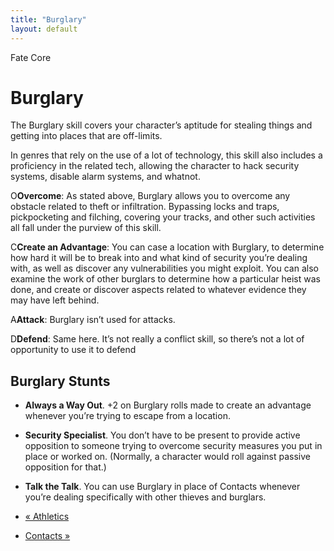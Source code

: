 ```yaml
---
title: "Burglary"
layout: default
---
```

    
Fate Core

#  Burglary

The Burglary skill covers your character’s aptitude for stealing things and
getting into places that are off-limits.

In genres that rely on the use of a lot of technology, this skill also
includes a proficiency in the related tech, allowing the character to hack
security systems, disable alarm systems, and whatnot.

<span class="fate_font">O</span>**Overcome**: As stated above, Burglary allows you to
overcome any obstacle related to theft or infiltration. Bypassing locks and
traps, pickpocketing and filching, covering your tracks, and other such
activities all fall under the purview of this skill.

<span class="fate_font">C</span>**Create an Advantage**: You can case a location with
Burglary, to determine how hard it will be to break into and what kind of
security you’re dealing with, as well as discover any vulnerabilities you
might exploit. You can also examine the work of other burglars to determine
how a particular heist was done, and create or discover aspects related to
whatever evidence they may have left behind.

<span class="fate_font">A</span>**Attack**: Burglary isn’t used for attacks.

<span class="fate_font">D</span>**Defend**: Same here. It’s not really a conflict
skill, so there’s not a lot of opportunity to use it to defend

## Burglary Stunts

  * **Always a Way Out**. +2 on Burglary rolls made to create an advantage whenever you’re trying to escape from a location.
  * **Security Specialist**. You don’t have to be present to provide active opposition to someone trying to overcome security measures you put in place or worked on. (Normally, a character would roll against passive opposition for that.)
  * **Talk the Talk**. You can use Burglary in place of Contacts whenever you’re dealing specifically with other thieves and burglars.

  * [« Athletics](/fate-core/athletics)
  * [Contacts »](/fate-core/contacts)

